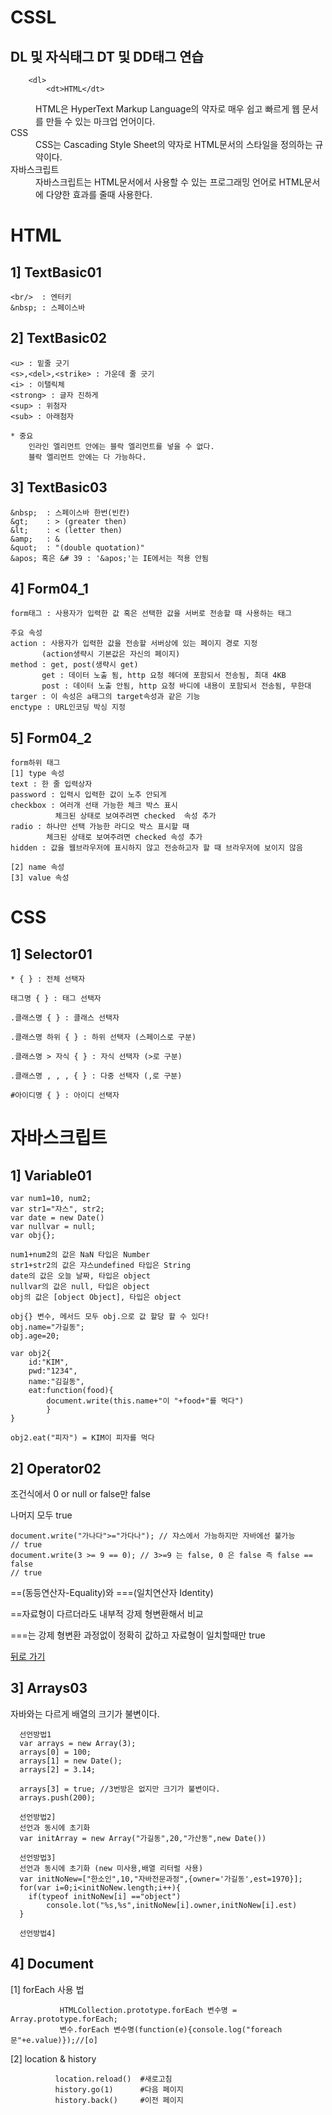 # CSSL

<body>
  <div>
    
  <h2>DL 및 자식태그 DT 및 DD태그 연습</h2>
  
        <dl>
            <dt>HTML</dt>
        
  <dd>
      HTML은 HyperText Markup Language의 약자로
      매우 쉽고
      빠르게 웹 문서를 만들 수 있는 마크업 언어이다.        
  </dd>

  <dt>CSS</dt>

  <dd>
      CSS는 Cascading Style Sheet의 약자로
      HTML문서의
      스타일을 정의하는 규약이다.
  </dd>

  <dt>자바스크립트</dt>

  <dd>
      자바스크립트는 HTML문서에서 사용할 수 있는
      프로그래밍 언어로 HTML문서에 다양한
      효과를 줄때 사용한다.
  </dd>
  </dl>
  </div>
</body>



# HTML

  
1] TextBasic01
---
    
    <br/>  : 엔터키
    &nbsp; : 스페이스바

2] TextBasic02
---
  
    <u> : 밑줄 긋기 
    <s>,<del>,<strike> : 가운데 줄 긋기 
    <i> : 이탤릭체 
    <strong> : 글자 진하게 
    <sup> : 위첨자 
    <sub> : 아래첨자 

    * 중요
        인라인 엘리먼트 안에는 블락 엘리먼트를 넣을 수 없다.
        블락 엘리먼트 안에는 다 가능하다.

3] TextBasic03
---

    &nbsp;  : 스페이스바 한번(빈칸)
    &gt;    : > (greater then)
    &lt;    : < (letter then)
    &amp;   : &
    &quot;  : "(double quotation)"
    &apos; 혹은 &# 39 : '&apos;'는 IE에서는 적용 안됨
        
4] Form04_1
---
    
    form태그 : 사용자가 입력한 값 혹은 선택한 값을 서버로 전송할 때 사용하는 태그
        
    주요 속성 
    action : 사용자가 입력한 값을 전송할 서버상에 있는 페이지 경로 지정
           (action생략시 기본값은 자신의 페이지)
    method : get, post(생략시 get)
           get : 데이터 노출 됨, http 요청 헤더에 포함되서 전송됨, 최대 4KB
           post : 데이터 노출 안됨, http 요청 바디에 내용이 포함되서 전송됨, 무한대
    targer : 이 속성은 a태그의 target속성과 같은 기능
    enctype : URL인코딩 박싱 지정

5] Form04_2
---
    form하위 태그
    [1] type 속성
    text : 한 줄 입력상자
    password : 입력시 입력한 값이 노추 안되게
    checkbox : 여러개 선태 가능한 체크 박스 표시
              체크된 상태로 보여주려면 checked  속성 추가
    radio : 하나만 선택 가능한 라디오 박스 표시할 때
            체크된 상태로 보여주려면 checked 속성 추가
    hidden : 값을 웹브라우저에 표시하지 않고 전송하고자 할 때 브라우저에 보이지 않음
    
    [2] name 속성
    [3] value 속성

# CSS

1] Selector01
---

    * { } : 전체 선택자
    
    태그명 { } : 태그 선택자
    
    .클래스명 { } : 클래스 선택자
    
    .클래스명 하위 { } : 하위 선택자 (스페이스로 구분)
    
    .클래스명 > 자식 { } : 자식 선택자 (>로 구분)
    
    .클래스명 , , , { } : 다중 선택자 (,로 구분)
    
    #아이디명 { } : 아이디 선택자
    
    
# 자바스크립트

1] Variable01
---
    var num1=10, num2; 
    var str1="쟈스", str2;
    var date = new Date()
    var nullvar = null;
    var obj{};
    
    num1+num2의 값은 NaN 타입은 Number
    str1+str2의 값은 쟈스undefined 타입은 String
    date의 값은 오늘 날짜, 타입은 object
    nullvar의 값은 null, 타입은 object
    obj의 값은 [object Object], 타입은 object
    
    obj{} 변수, 메서드 모두 obj.으로 값 할당 할 수 있다!
    obj.name="가길동";
    obj.age=20;
    
    var obj2{
        id:"KIM",
        pwd:"1234",
        name:"김길동",
        eat:function(food){
            document.write(this.name+"이 "+food+"를 먹다")
            }
    }
       
    obj2.eat("피자") = KIM이 피자를 먹다


2] Operator02
---

조건식에서 0 or null or false만 false 

나머지 모두 true
  
    document.write("가나다">="가다나"); // 쟈스에서 가능하지만 자바에선 불가능
    // true
    document.write(3 >= 9 == 0); // 3>=9 는 false, 0 은 false 즉 false == false
    // true
    
==(동등연산자-Equality)와 ===(일치연산자 Identity)

==자료형이 다르더라도 내부적 강제 형변환해서 비교

===는 강제 형변환 과정없이 정확히 값하고 자료형이 일치할때만 true

<a href="javascript:history.back()">뒤로 가기</a>

3] Arrays03
---
자바와는 다르게 배열의 크기가 불변이다.
    
      선언방법1
      var arrays = new Array(3);
      arrays[0] = 100;
      arrays[1] = new Date();
      arrays[2] = 3.14;
      
      arrays[3] = true; //3번방은 없지만 크기가 불변이다.
      arrays.push(200);
      
      선언방법2]
      선언과 동시에 초기화
      var initArray = new Array("가길동",20,"가산동",new Date())
      
      선언방법3]
      선언과 동시에 초기화 (new 미사용,배열 리터럴 사용)
      var initNoNew=["한소인",10,"자바전문과정",{owner='가길동',est=1970}];
      for(var i=0;i<initNoNew.length;i++){
        if(typeof initNoNew[i] =="object")
            console.lot("%s,%s",initNoNew[i].owner,initNoNew[i].est)
      }
      
      선언방법4]
      

4] Document
---

[1] forEach 사용 법
                                           
               HTMLCollection.prototype.forEach 변수명 = Array.prototype.forEach;
               변수.forEach 변수명(function(e){console.log("foreach 문"+e.value)});//[o]
                                           
[2] location & history

              location.reload()  #새로고침
              history.go(1)      #다음 페이지
              history.back()     #이전 페이지
       
                                           
